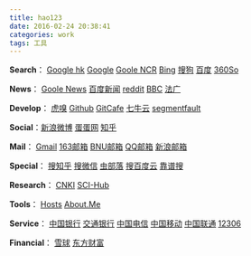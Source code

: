 ```yaml
---
title: hao123
date: 2016-02-24 20:38:41
categories: work
tags: 工具
---
```




**Search**：	[Google hk](https://www.google.com.hk/)	[Google](https://www.google.com)	[Goole NCR](https://www.google.com/ncr)	[Bing](http://cn.bing.com/)	[搜狗](https://www.sogou.com/)	[百度](https://www.baidu.com/)	[360So](https://www.so.com)

**News**：  [Goole News](https://news.google.com.hk)    [百度新闻](http://news.baidu.com/)	[reddit](https://www.reddit.com/)	[BBC](http://www.bbc.com/zhongwen/simp)		[法广](http://cn.rfi.fr/) 

**Develop**： 	[虎嗅](http://www.huxiu.com/)		[Github](https://github.com/wucangeo)	[GitCafe](https://gitcafe.com)	[七牛云](https://portal.qiniu.com/bucket/wucan-cc/resource)	[segmentfault](https://segmentfault.com/blogs/hottest)	[]()

**Social**：[新浪微博](http://weibo.com/)	[蛋蛋网](http://www.oiegg.com/index.php)	[知乎](https://www.zhihu.com) 

**Mail**：	[Gmail](https://mail.google.com)	[163邮箱](http://mail.163.com/) [BNU邮箱](http://stu.mail.bnu.edu.cn/)	[QQ邮箱](https://mail.qq.com)	[新浪邮箱](http://mail.sina.com.cn/)

**Special**： 	[搜知乎](http://zhihu.sogou.com/)	[搜微信](http://weixin.sogou.com/)	[虫部落](http://so.chongbuluo.com/)	[搜百度云](http://so.baiduyun.me/)	[靠谱搜](http://kaopu.so/)	[]()	[]()

**Research**：	[CNKI](http://www.cnki.net/)	[SCI-Hub](http://sci-hub.io/)	[]()	[]()	[]()	[]()	[]()

**Tools**：	[Hosts](https://serve.netsh.org/pub/ipv4-hosts/)	[About.Me](https://about.me/wucan)	[]()	[]()	

**Service**：	[中国银行](https://ebsnew.boc.cn/boc15/login.html)	[交通银行](https://pbank.95559.com.cn/personbank/logon.jsp)	[中国电信](http://www.189.cn/bj/)	[中国移动](http://www.10086.cn/ah/index_551_552.html)	[中国联通](http://www.10010.com/)	[12306](https://kyfw.12306.cn/otn/index/init)	

**Financial**：	[雪球](http://xueqiu.com/4966405731)	[东方财富](http://www.eastmoney.com/)	[]()	[]()	[]()	[]()	
